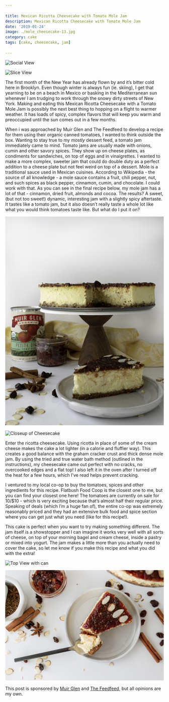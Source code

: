 ```yaml
---

title: Mexican Ricotta Cheesecake with Tomato Mole Jam
description: Mexican Ricotta Cheesecake with Tomato Mole Jam
date: '2019-01-24'
image: ./mole_cheesecake-13.jpg
category: cake
tags: [cake, cheesecake, jam]

---
```


![Social View](./mole_cheesecake-13.jpg)

![Slice View](./mole_cheesecake-34.jpg)

<div class="body-text">

The first month of the New Year has already flown by and it’s bitter cold here in Brooklyn. Even though winter is always fun (ie. skiing), I get that yearning to be on a beach in Mexico or basking in the Mediterranean sun whenever I am trudging to work through the snowy dirty streets of New York. Making and eating this Mexican Ricotta Cheesecake with a Tomato Mole Jam is possibly the next best thing to hopping on a flight to warmer weather. It has loads of spicy, complex flavors that will keep you warm and preoccupied until the sun comes out in a few months.

When i was approached by Muir Glen and The Feedfeed to develop a recipe for them using their organic canned tomatoes, I wanted to think outside the box. Wanting to stay true to my _mostly_ dessert feed, a tomato jam immediately came to mind. Tomato jams are usually made with onions, cumin and other savory spices. They show up on cheese plates, as condiments for sandwiches, on top of eggs and in vinaigrettes. I wanted to make a more complex, sweeter jam that could do double duty as a perfect addition to a cheese plate but not feel weird on top of a dessert. Mole is a traditional sauce used in Mexican cuisines. According to Wikipedia - the source of all knowledge - a mole sauce contains a fruit, chili pepper, nut, and such spices as black pepper, cinnamon, cumin, and chocolate. I could work with that. As you can see in the final recipe below, my mole jam has a lot of that - cinnamon, dried fruit, almonds and cocoa. The results? A sweet, (but not too sweet!) dynamic, interesting jam with a slightly spicy aftertaste. It tastes like a tomato jam, but it also doesn’t really taste a whole lot like what you would think tomatoes taste like. But what do I put it on?

</div>

<div class="multi-picture multi-picture--2">

![Side of Cheesecake with a slice taken out](./mole_cheesecake-27.jpg)

![Closeup of Cheesecake](./mole_cheesecake-16.jpg)

</div>

<div class="body-text">

Enter the ricotta cheesecake. Using ricotta in place of some of the cream cheese makes the cake a lot lighter (in a calorie and fluffier way). This creates a good balance with the graham cracker crust and thick dense mole jam. By using the tried and true water bath method (outlined in the instructions), my cheesecake came out perfect with no cracks, no overcooked edges and a flat top! I also left it in the oven after I turned off the heat for a few hours, which I’ve read helps prevent cracking.

I ventured to my local co-op to buy the tomatoes, spices and other ingredients for this recipe. Flatbush Food Coop is the closest one to me, but you can find your closest one here! The tomatoes are currently on sale for 10/$10 - which is very exciting because that’s almost half their regular price. Speaking of deals (which I’m a huge fan of), the entire co-op was extremely reasonably priced and they had an extensive bulk food and spice section where you can get just what you need (like for this recipe!).

This cake is perfect when you want to try making something different. The jam itself is a showstopper and I can imagine it works very well with all sorts of cheese, on top of your morning bagel and cream cheese, inside a pastry or mixed into yogurt. The jam makes a little more than you actually need to cover the cake, so let me know if you make this recipe and what you did with the extra!

</div>

![Top View with can](./mole_cheesecake-18.jpg)

![Slice with bite View](./mole_cheesecake-36.jpg)

This post is sponsored by [Muir Glen](https://www.muirglen.com/) and [The Feedfeed](https://thefeedfeed.com/), but all opinions are my own.
